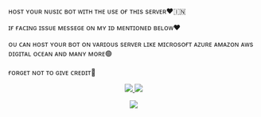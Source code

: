 ʜᴏsᴛ ʏᴏᴜʀ ɴᴜsɪᴄ ʙᴏᴛ ᴡɪᴛʜ ᴛʜᴇ ᴜsᴇ ᴏғ ᴛʜɪs sᴇʀᴠᴇʀ❤🇮🇳

ɪғ ғᴀᴄɪɴɢ ɪssᴜᴇ ᴍᴇssᴇɢᴇ ᴏɴ ᴍʏ ɪᴅ ᴍᴇɴᴛɪᴏɴᴇᴅ ʙᴇʟᴏᴡ❤️

ᴏᴜ ᴄᴀɴ ʜᴏsᴛ ʏᴏᴜʀ ʙᴏᴛ ᴏɴ ᴠᴀʀɪᴏᴜs sᴇʀᴠᴇʀ ʟɪᴋᴇ ᴍɪᴄʀᴏsᴏғᴛ ᴀᴢᴜʀᴇ ᴀᴍᴀᴢᴏɴ ᴀᴡs ᴅɪɢɪᴛᴀʟ ᴏᴄᴇᴀɴ ᴀɴᴅ ᴍᴀɴʏ ᴍᴏʀᴇ🟢

ғᴏʀɢᴇᴛ ɴᴏᴛ ᴛᴏ ɢɪᴠᴇ ᴄʀᴇᴅɪᴛ💌
<p align="center">
</p>

<p align="center">
<a href="https://github.com/NOOBVIVEK"><img src="https://hits.seeyoufarm.com/api/count/incr/badge.svg?url=https%3A%2F%2Fgithub.com%2FHNYROBOWorkflow%2F&count_bg=%232100FF&title_bg=%2300BBFF&icon=github.svg&icon_color=%23000000&title=Views&edge_flat=false" />
<img src="https://img.shields.io/badge/Version-1.0.0-blueviolet?&logo=github&style=plastic" /></a>
</p>

<p align="center">
<a href="https://telegram.me/fLyLoNg"><img src="https://img.shields.io/badge/-PIRO KID-blue.svg?style=for-the-badge&logo=Telegram"></a>
</p>
